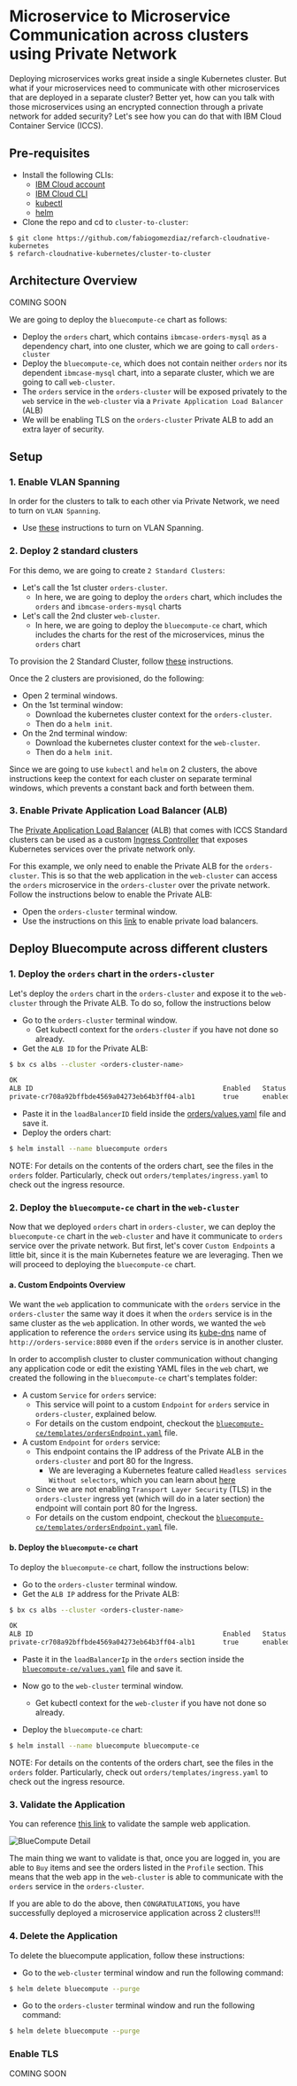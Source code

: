 # Microservice to Microservice Communication across clusters using Private Network
Deploying microservices works great inside a single Kubernetes cluster. But what if your microservices need to communicate with other microservices that are deployed in a separate cluster? Better yet, how can you talk with those microservices using an encrypted connection through a private network for added security? Let's see how you can do that with IBM Cloud Container Service (ICCS).

## Pre-requisites
- Install the following CLIs:
    * [IBM Cloud account](https://www.ibm.com/cloud-computing/bluemix/containers)
    * [IBM Cloud CLI](https://console.bluemix.net/docs/containers/container_index.html)
    * [kubectl](https://kubernetes.io/docs/tasks/tools/install-kubectl/)
    * [helm](https://github.com/kubernetes/helm/blob/master/docs/install.md)
- Clone the repo and cd to `cluster-to-cluster`:

```
$ git clone https://github.com/fabiogomezdiaz/refarch-cloudnative-kubernetes
$ refarch-cloudnative-kubernetes/cluster-to-cluster
```

## Architecture Overview
COMING SOON

We are going to deploy the `bluecompute-ce` chart as follows:
- Deploy the `orders` chart, which contains `ibmcase-orders-mysql` as a dependency chart, into one cluster, which we are going to call `orders-cluster`
- Deploy the `bluecompute-ce`, which does not contain neither `orders` nor its dependent `ibmcase-mysql` chart, into a separate cluster, which we are going to call `web-cluster`.
- The `orders` service in the `orders-cluster` will be exposed privately to the `web` service in the `web-cluster` via a `Private Application Load Balancer` (ALB) 
- We will be enabling TLS on the `orders-cluster` Private ALB to add an extra layer of security.


## Setup
### 1. Enable VLAN Spanning
In order for the clusters to talk to each other via Private Network, we need to turn on `VLAN Spanning`.
- Use [these](https://knowledgelayer.softlayer.com/procedure/enable-or-disable-vlan-spanning) instructions to turn on VLAN Spanning.


### 2. Deploy 2 standard clusters
For this demo, we are going to create `2 Standard Clusters`:
- Let's call the 1st cluster `orders-cluster`.
    * In here, we are going to deploy the `orders` chart, which includes the `orders` and `ibmcase-orders-mysql` charts
- Let's call the 2nd cluster `web-cluster`.
    * In here, we are going to deploy the `bluecompute-ce` chart, which includes the charts for the rest of the microservices, minus the `orders` chart

To provision the 2 Standard Cluster, follow [these](https://console.bluemix.net/docs/containers/cs_clusters.html#clusters_ui) instructions.

Once the 2 clusters are provisioned, do the following:
- Open 2 terminal windows.
- On the 1st terminal window:
    * Download the kubernetes cluster context for the `orders-cluster`.
    * Then do a `helm init`.
- On the 2nd terminal window:
    * Download the kubernetes cluster context for the `web-cluster`.
    * Then do a `helm init`.

Since we are going to use `kubectl` and `helm` on 2 clusters, the above instructions keep the context for each cluster on separate terminal windows, which prevents a constant back and forth between them. 


### 3. Enable Private Application Load Balancer (ALB)
The [Private Application Load Balancer](https://console.bluemix.net/docs/containers/cs_ingress.html#ingress_expose_private) (ALB) that comes with ICCS Standard clusters can be used as a custom [Ingress Controller](https://kubernetes.io/docs/concepts/services-networking/ingress/) that exposes Kubernetes services over the private network only. 

For this example, we only need to enable the Private ALB for the `orders-cluster`. This is so that the web application in the `web-cluster` can access the `orders` microservice in the `orders-cluster` over the private network. Follow the instructions below to enable the Private ALB:

- Open the `orders-cluster` terminal window.
- Use the instructions on this [link](https://console.bluemix.net/docs/containers/cs_ingress.html#private_ingress) to enable private load balancers.

## Deploy Bluecompute across different clusters
### 1. Deploy the `orders` chart in the `orders-cluster`
Let's deploy the `orders` chart in the `orders-cluster` and expose it to the `web-cluster` through the Private ALB. To do so, follow the instructions below
- Go to the `orders-cluster` terminal window.
    - Get kubectl context for the `orders-cluster` if you have not done so already.
- Get the `ALB ID` for the Private ALB:

```bash
$ bx cs albs --cluster <orders-cluster-name>

OK
ALB ID                                                Enabled   Status     Type      ALB IP
private-cr708a92bffbde4569a04273eb64b3ff04-alb1       true      enabled    private   10.184.13.192
```

- Paste it in the `loadBalancerID` field inside the [orders/values.yaml](https://github.com/fabiogomezdiaz/refarch-cloudnative-kubernetes/blob/master/cluster-to-cluster/orders/values.yaml) file and save it.
- Deploy the orders chart:

```bash
$ helm install --name bluecompute orders
```

NOTE: For details on the contents of the orders chart, see the files in the `orders` folder. Particularly, check out `orders/templates/ingress.yaml` to check out the ingress resource.

### 2. Deploy the `bluecompute-ce` chart in the `web-cluster`
Now that we deployed `orders` chart in `orders-cluster`, we can deploy the `bluecompute-ce` chart in the `web-cluster` and have it communicate to `orders` service over the private network. But first, let's cover `Custom Endpoints` a little bit, since it is the main Kubernetes feature we are leveraging. Then we will proceed to deploying the `bluecompute-ce` chart.

#### a. Custom Endpoints Overview
We want the `web` application to communicate with the `orders` service in the `orders-cluster` the same way it does it when the `orders` service is in the same cluster as the `web` application. In other words, we wanted the `web` application to reference the `orders` service using its [kube-dns](https://kubernetes.io/docs/concepts/services-networking/dns-pod-service/) name of `http://orders-service:8080` even if the `orders` service is in another cluster.

In order to accomplish cluster to cluster communication without changing any application code or edit the existing YAML files in the `web` chart, we created the following in the `bluecompute-ce` chart's templates folder:
- A custom `Service` for `orders` service:
    * This service will point to a custom `Endpoint` for `orders` service in `orders-cluster`, explained below.
    * For details on the custom endpoint, checkout the [`bluecompute-ce/templates/ordersEndpoint.yaml`](https://github.com/fabiogomezdiaz/refarch-cloudnative-kubernetes/blob/master/cluster-to-cluster/bluecompute-ce/templates/ordersService.yaml) file.
- A custom `Endpoint` for `orders` service:
    * This endpoint contains the IP address of the Private ALB in the `orders-cluster` and port 80 for the Ingress.
        + We are leveraging a Kubernetes feature called `Headless services Without selectors`, which you can learn about [here](https://kubernetes.io/docs/concepts/services-networking/service/#without-selectors)
    * Since we are not enabling `Transport Layer Security` (TLS) in the `orders-cluster` ingress yet (which will do in a later section) the endpoint will contain port 80 for the Ingress.
    * For details on the custom endpoint, checkout the [`bluecompute-ce/templates/ordersEndpoint.yaml`](https://github.com/fabiogomezdiaz/refarch-cloudnative-kubernetes/blob/master/cluster-to-cluster/bluecompute-ce/templates/ordersEndpoint.yaml) file.


#### b. Deploy the `bluecompute-ce` chart
To deploy the `bluecompute-ce` chart, follow the instructions below:
- Go to the `orders-cluster` terminal window.
- Get the `ALB IP` address for the Private ALB:

```bash
$ bx cs albs --cluster <orders-cluster-name>

OK
ALB ID                                                Enabled   Status     Type      ALB IP
private-cr708a92bffbde4569a04273eb64b3ff04-alb1       true      enabled    private   10.184.13.192
```

- Paste it in the `loadBalancerIp` in the `orders` section inside the [`bluecompute-ce/values.yaml`](https://github.com/fabiogomezdiaz/refarch-cloudnative-kubernetes/blob/master/cluster-to-cluster/bluecompute-ce/values.yaml) file and save it.

- Now go to the `web-cluster` terminal window.
    - Get kubectl context for the `web-cluster` if you have not done so already.
- Deploy the `bluecompute-ce` chart:

```bash
$ helm install --name bluecompute bluecompute-ce
```

NOTE: For details on the contents of the orders chart, see the files in the `orders` folder. Particularly, check out `orders/templates/ingress.yaml` to check out the ingress resource.

### 3. Validate the Application
You can reference [this link](https://github.com/fabiogomezdiaz/refarch-cloudnative-bluecompute-web/tree/kube-int#validate-the-deployment) to validate the sample web application.

![BlueCompute Detail](https://raw.githubusercontent.com/fabiogomezdiaz/refarch-cloudnative-kubernetes/master/static/imgs/bluecompute_web_home.png)

The main thing we want to validate is that, once you are logged in, you are able to `Buy` items and see the orders listed in the `Profile` section. This means that the web app in the `web-cluster` is able to communicate with the `orders` service in the `orders-cluster`.

If you are able to do the above, then `CONGRATULATIONS`, you have successfully deployed a microservice application across 2 clusters!!!

### 4. Delete the Application
To delete the bluecompute application, follow these instructions:
- Go to the `web-cluster` terminal window and run the following command:

```bash
$ helm delete bluecompute --purge
```

- Go to the `orders-cluster` terminal window and run the following command:

```bash
$ helm delete bluecompute --purge
```


### Enable TLS
COMING SOON